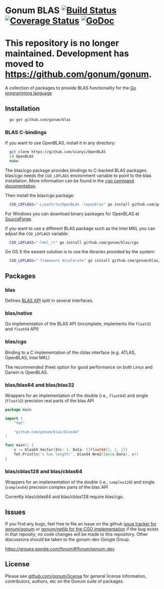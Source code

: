 # Gonum BLAS [![Build Status](https://travis-ci.org/gonum/blas.svg?branch=master)](https://travis-ci.org/gonum/blas)  [![Coverage Status](https://coveralls.io/repos/gonum/blas/badge.svg?branch=master&service=github)](https://coveralls.io/github/gonum/blas?branch=master) [![GoDoc](https://godoc.org/github.com/gonum/blas?status.svg)](https://godoc.org/github.com/gonum/blas)

# This repository is no longer maintained. Development has moved to https://github.com/gonum/gonum.

A collection of packages to provide BLAS functionality for the [Go programming
language](http://golang.org)

## Installation
```sh
  go get github.com/gonum/blas
```

### BLAS C-bindings

If you want to use OpenBLAS, install it in any directory:
```sh
  git clone https://github.com/xianyi/OpenBLAS
  cd OpenBLAS
  make
```

The blas/cgo package provides bindings to C-backed BLAS packages. blas/cgo needs the `CGO_LDFLAGS`
environment variable to point to the blas installation. More information can be found in the
[cgo command documentation](http://golang.org/cmd/cgo/).

Then install the blas/cgo package:
```sh
  CGO_LDFLAGS="-L/path/to/OpenBLAS -lopenblas" go install github.com/gonum/blas/cgo
```

For Windows you can download binary packages for OpenBLAS at
[SourceForge](http://sourceforge.net/projects/openblas/files/).

If you want to use a different BLAS package such as the Intel MKL you can
adjust the `CGO_LDFLAGS` variable:
```sh
  CGO_LDFLAGS="-lmkl_rt" go install github.com/gonum/blas/cgo
```

On OS X the easiest solution is to use the libraries provided by the system:
```sh
  CGO_LDFLAGS="-framework Accelerate" go install github.com/gonum/blas/cgo
```

## Packages

### blas

Defines [BLAS API](http://www.netlib.org/blas/blast-forum/cinterface.pdf) split in several
interfaces.

### blas/native

Go implementation of the BLAS API (incomplete, implements the `float32` and `float64` API)

### blas/cgo

Binding to a C implementation of the cblas interface (e.g. ATLAS, OpenBLAS, Intel MKL)

The recommended (free) option for good performance on both Linux and Darwin is OpenBLAS.

### blas/blas64 and blas/blas32

Wrappers for an implementation of the double (i.e., `float64`) and single (`float32`)
precision real parts of the blas API

```Go
package main

import (
	"fmt"

	"github.com/gonum/blas/blas64"
)

func main() {
	v := blas64.Vector{Inc: 1, Data: []float64{1, 1, 1}}
	fmt.Println("v has length:", blas64.Nrm2(len(v.Data), v))
}
```

### blas/cblas128 and blas/cblas64

Wrappers for an implementation of the double (i.e., `complex128`) and single (`complex64`) 
precision complex parts of the blas API

Currently blas/cblas64 and blas/cblas128 require blas/cgo.

## Issues

If you find any bugs, feel free to file an issue on the github [issue tracker for gonum/gonum](https://github.com/gonum/gonum/issues) or [gonum/netlib for the CGO implementation](https://github.com/gonum/netlib/issues) if the bug exists in that reposity; no code changes will be made to this repository. Other discussions should be taken to the gonum-dev Google Group.

https://groups.google.com/forum/#!forum/gonum-dev

## License

Please see [github.com/gonum/license](https://github.com/gonum/license) for general
license information, contributors, authors, etc on the Gonum suite of packages.

